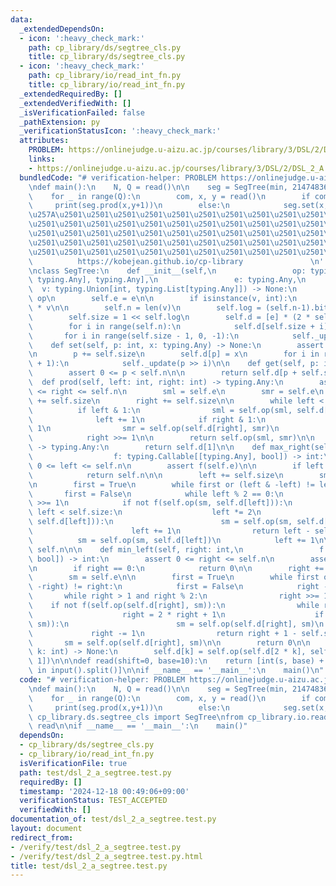 ```yaml
---
data:
  _extendedDependsOn:
  - icon: ':heavy_check_mark:'
    path: cp_library/ds/segtree_cls.py
    title: cp_library/ds/segtree_cls.py
  - icon: ':heavy_check_mark:'
    path: cp_library/io/read_int_fn.py
    title: cp_library/io/read_int_fn.py
  _extendedRequiredBy: []
  _extendedVerifiedWith: []
  _isVerificationFailed: false
  _pathExtension: py
  _verificationStatusIcon: ':heavy_check_mark:'
  attributes:
    PROBLEM: https://onlinejudge.u-aizu.ac.jp/courses/library/3/DSL/2/DSL_2_A
    links:
    - https://onlinejudge.u-aizu.ac.jp/courses/library/3/DSL/2/DSL_2_A
  bundledCode: "# verification-helper: PROBLEM https://onlinejudge.u-aizu.ac.jp/courses/library/3/DSL/2/DSL_2_A\n\
    \ndef main():\n    N, Q = read()\n\n    seg = SegTree(min, 2147483647, N)\n\n\
    \    for _ in range(Q):\n        com, x, y = read()\n        if com:\n       \
    \     print(seg.prod(x,y+1))\n        else:\n            seg.set(x,y)\n\n'''\n\
    \u257A\u2501\u2501\u2501\u2501\u2501\u2501\u2501\u2501\u2501\u2501\u2501\u2501\
    \u2501\u2501\u2501\u2501\u2501\u2501\u2501\u2501\u2501\u2501\u2501\u2501\u2501\
    \u2501\u2501\u2501\u2501\u2501\u2501\u2501\u2501\u2501\u2501\u2501\u2501\u2501\
    \u2501\u2501\u2501\u2501\u2501\u2501\u2501\u2501\u2501\u2501\u2501\u2501\u2501\
    \u2501\u2501\u2501\u2501\u2501\u2501\u2501\u2501\u2501\u2501\u2501\u2578\n   \
    \          https://kobejean.github.io/cp-library               \n'''\nimport typing\n\
    \nclass SegTree:\n    def __init__(self,\n                 op: typing.Callable[[typing.Any,\
    \ typing.Any], typing.Any],\n                 e: typing.Any,\n               \
    \  v: typing.Union[int, typing.List[typing.Any]]) -> None:\n        self.op =\
    \ op\n        self.e = e\n\n        if isinstance(v, int):\n            v = [e]\
    \ * v\n\n        self.n = len(v)\n        self.log = (self.n-1).bit_length()+1\n\
    \        self.size = 1 << self.log\n        self.d = [e] * (2 * self.size)\n\n\
    \        for i in range(self.n):\n            self.d[self.size + i] = v[i]\n \
    \       for i in range(self.size - 1, 0, -1):\n            self._update(i)\n\n\
    \    def set(self, p: int, x: typing.Any) -> None:\n        assert 0 <= p < self.n\n\
    \n        p += self.size\n        self.d[p] = x\n        for i in range(1, self.log\
    \ + 1):\n            self._update(p >> i)\n\n    def get(self, p: int) -> typing.Any:\n\
    \        assert 0 <= p < self.n\n\n        return self.d[p + self.size]\n\n  \
    \  def prod(self, left: int, right: int) -> typing.Any:\n        assert 0 <= left\
    \ <= right <= self.n\n        sml = self.e\n        smr = self.e\n        left\
    \ += self.size\n        right += self.size\n\n        while left < right:\n  \
    \          if left & 1:\n                sml = self.op(sml, self.d[left])\n  \
    \              left += 1\n            if right & 1:\n                right -=\
    \ 1\n                smr = self.op(self.d[right], smr)\n            left >>= 1\n\
    \            right >>= 1\n\n        return self.op(sml, smr)\n\n    def all_prod(self)\
    \ -> typing.Any:\n        return self.d[1]\n\n    def max_right(self, left: int,\n\
    \                  f: typing.Callable[[typing.Any], bool]) -> int:\n        assert\
    \ 0 <= left <= self.n\n        assert f(self.e)\n\n        if left == self.n:\n\
    \            return self.n\n\n        left += self.size\n        sm = self.e\n\
    \n        first = True\n        while first or (left & -left) != left:\n     \
    \       first = False\n            while left % 2 == 0:\n                left\
    \ >>= 1\n            if not f(self.op(sm, self.d[left])):\n                while\
    \ left < self.size:\n                    left *= 2\n                    if f(self.op(sm,\
    \ self.d[left])):\n                        sm = self.op(sm, self.d[left])\n  \
    \                      left += 1\n                return left - self.size\n  \
    \          sm = self.op(sm, self.d[left])\n            left += 1\n\n        return\
    \ self.n\n\n    def min_left(self, right: int,\n                 f: typing.Callable[[typing.Any],\
    \ bool]) -> int:\n        assert 0 <= right <= self.n\n        assert f(self.e)\n\
    \n        if right == 0:\n            return 0\n\n        right += self.size\n\
    \        sm = self.e\n\n        first = True\n        while first or (right &\
    \ -right) != right:\n            first = False\n            right -= 1\n     \
    \       while right > 1 and right % 2:\n                right >>= 1\n        \
    \    if not f(self.op(self.d[right], sm)):\n                while right < self.size:\n\
    \                    right = 2 * right + 1\n                    if f(self.op(self.d[right],\
    \ sm)):\n                        sm = self.op(self.d[right], sm)\n           \
    \             right -= 1\n                return right + 1 - self.size\n     \
    \       sm = self.op(self.d[right], sm)\n\n        return 0\n\n    def _update(self,\
    \ k: int) -> None:\n        self.d[k] = self.op(self.d[2 * k], self.d[2 * k +\
    \ 1])\n\n\ndef read(shift=0, base=10):\n    return [int(s, base) + shift for s\
    \ in input().split()]\n\nif __name__ == '__main__':\n    main()\n"
  code: "# verification-helper: PROBLEM https://onlinejudge.u-aizu.ac.jp/courses/library/3/DSL/2/DSL_2_A\n\
    \ndef main():\n    N, Q = read()\n\n    seg = SegTree(min, 2147483647, N)\n\n\
    \    for _ in range(Q):\n        com, x, y = read()\n        if com:\n       \
    \     print(seg.prod(x,y+1))\n        else:\n            seg.set(x,y)\n\nfrom\
    \ cp_library.ds.segtree_cls import SegTree\nfrom cp_library.io.read_int_fn import\
    \ read\n\nif __name__ == '__main__':\n    main()"
  dependsOn:
  - cp_library/ds/segtree_cls.py
  - cp_library/io/read_int_fn.py
  isVerificationFile: true
  path: test/dsl_2_a_segtree.test.py
  requiredBy: []
  timestamp: '2024-12-18 00:49:06+09:00'
  verificationStatus: TEST_ACCEPTED
  verifiedWith: []
documentation_of: test/dsl_2_a_segtree.test.py
layout: document
redirect_from:
- /verify/test/dsl_2_a_segtree.test.py
- /verify/test/dsl_2_a_segtree.test.py.html
title: test/dsl_2_a_segtree.test.py
---
```

